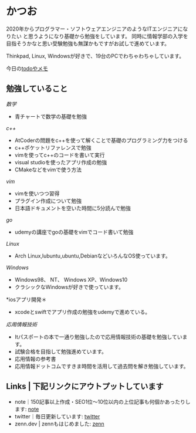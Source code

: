 # かつお

2020年からプログラマー・ソフトウェアエンジニアのようなITエンジニアになりたい
と思うようになり基礎から勉強をしています。
同時に情報学部の入学を目指そうかなと思い受験勉強も無謀かもですがお試しで進めています。

Thinkpad, Linux, Windowsが好きで、19台のPCでわちゃわちゃしています。

今日の[todoやメモ](todo.md)

## 勉強していること

*数学*
- 青チャートで数学の基礎を勉強

*c++*
- AtCoderの問題をc++を使って解くことで基礎のプログラミング力をつける
- c++ポケットリファレンスで勉強
- vimを使ってc++のコードを書いて実行
- visual studioを使ったアプリ作成の勉強
- CMakeなどをvimで使う方法

*vim*
- vimを使いつつ習得
- プラグイン作成について勉強
- 日本語ドキュメントを空いた時間に5分読んで勉強

*go*
- udemyの講座でgoの基礎をvimでコード書いて勉強

*Linux*
- Arch Linux,lubuntu,ubuntu,DebianなどいろんなOS使っています。

*Windows*
- Windows98、 NT、 Windows XP、Windows10
- クラシックなWindowsが好きで使っています。

*iosアプリ開発＊
- xcodeとswiftでアプリ作成の勉強をudemyで進めている。

*応用情報技術*
- Itパスポートの本で一通り勉強したので応用情報技術の基礎を勉強しています。
- 試験合格を目指して勉強進めています。
- 応用情報の参考書
- 応用情報ドットコムですきま時間を活用して過去問を解き勉強しています。


## Links | 下記リンクにアウトプットしています
- note｜150記事以上作成・SEO1位～10位以内の上位記事も何個かあったりします: [note](https://note.com/noabou)
- twitter｜毎日更新しています: [twitter](https://twitter.com/noaboucoffee)
- zenn.dev | zennもはじめました: [zenn](https://zenn.dev/katsuo)
